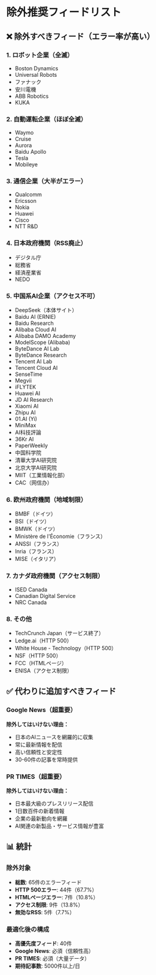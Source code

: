 # 除外推奨フィードリスト

## ❌ 除外すべきフィード（エラー率が高い）

### 1. ロボット企業（全滅）
- Boston Dynamics
- Universal Robots
- ファナック
- 安川電機
- ABB Robotics
- KUKA

### 2. 自動運転企業（ほぼ全滅）
- Waymo
- Cruise
- Aurora
- Baidu Apollo
- Tesla
- Mobileye

### 3. 通信企業（大半がエラー）
- Qualcomm
- Ericsson
- Nokia
- Huawei
- Cisco
- NTT R&D

### 4. 日本政府機関（RSS廃止）
- デジタル庁
- 総務省
- 経済産業省
- NEDO

### 5. 中国系AI企業（アクセス不可）
- DeepSeek（本体サイト）
- Baidu AI (ERNIE)
- Baidu Research
- Alibaba Cloud AI
- Alibaba DAMO Academy
- ModelScope (Alibaba)
- ByteDance AI Lab
- ByteDance Research
- Tencent AI Lab
- Tencent Cloud AI
- SenseTime
- Megvii
- iFLYTEK
- Huawei AI
- JD AI Research
- Xiaomi AI
- Zhipu AI
- 01.AI (Yi)
- MiniMax
- AI科技評論
- 36Kr AI
- PaperWeekly
- 中国科学院
- 清華大学AI研究院
- 北京大学AI研究院
- MIIT（工業情報化部）
- CAC（网信办）

### 6. 欧州政府機関（地域制限）
- BMBF（ドイツ）
- BSI（ドイツ）
- BMWK（ドイツ）
- Ministère de l'Économie（フランス）
- ANSSI（フランス）
- Inria（フランス）
- MISE（イタリア）

### 7. カナダ政府機関（アクセス制限）
- ISED Canada
- Canadian Digital Service
- NRC Canada

### 8. その他
- TechCrunch Japan（サービス終了）
- Ledge.ai（HTTP 500）
- White House - Technology（HTTP 500）
- NSF（HTTP 500）
- FCC（HTMLページ）
- ENISA（アクセス制限）

## ✅ 代わりに追加すべきフィード

### Google News（超重要）
**除外してはいけない理由：**
- 日本のAIニュースを網羅的に収集
- 常に最新情報を配信
- 高い信頼性と安定性
- 30-60件の記事を常時提供

### PR TIMES（超重要）
**除外してはいけない理由：**
- 日本最大級のプレスリリース配信
- 1日数百件の新着情報
- 企業の最新動向を網羅
- AI関連の新製品・サービス情報が豊富

## 📊 統計

### 除外対象
- **総数**: 65件のエラーフィード
- **HTTP 500エラー**: 44件（67.7%）
- **HTMLページエラー**: 7件（10.8%）
- **アクセス制限**: 9件（13.8%）
- **無効なRSS**: 5件（7.7%）

### 最適化後の構成
- **高優先度フィード**: 40件
- **Google News**: 必須（信頼性高）
- **PR TIMES**: 必須（大量データ）
- **期待記事数**: 5000件以上/日